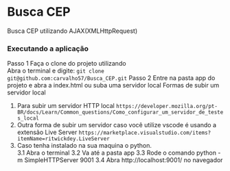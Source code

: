 # Busca CEP
Busca CEP utilizando AJAX(XMLHttpRequest)
### Executando a aplicação
Passo 1
    Faça o clone do projeto utilizando  
    Abra o terminal e digite: `git clone git@github.com:carvalho57/Busca_CEP.git`
Passo 2 
    Entre na pasta app do projeto e abra a index.html ou suba uma servidor local
Formas de subir um servidor local
1. Para subir um servidor HTTP local `https://developer.mozilla.org/pt-BR/docs/Learn/Common_questions/Como_configurar_um_servidor_de_testes_local` 
2. Outra forma de subir um servidor caso você utilize vscode é usando a extensão  Live Server `https://marketplace.visualstudio.com/items?itemName=ritwickdey.LiveServer` 
3. Caso tenha instalado na sua maquina o python.    
    3.1 Abra o terminal
    3.2 Va até a pasta app
    3.3 Rode o comando python -m SimpleHTTPServer 9001
    3.4 Abra http://localhost:9001/ no navegador



